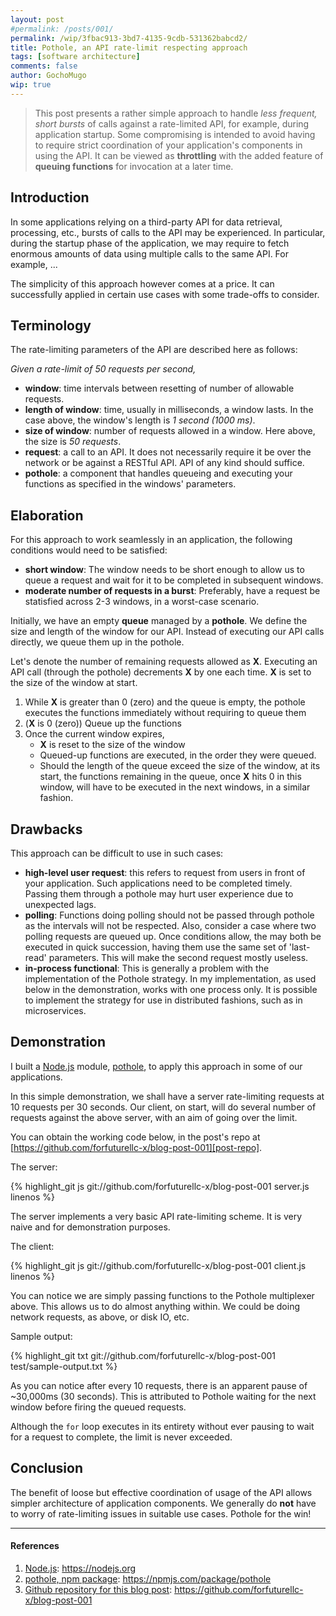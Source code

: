 ```yaml
---
layout: post
#permalink: /posts/001/
permalink: /wip/3fbac913-3bd7-4135-9cdb-531362babcd2/
title: Pothole, an API rate-limit respecting approach
tags: [software architecture]
comments: false
author: GochoMugo
wip: true
---
```


> This post presents a rather simple approach to handle *less frequent,
> short bursts* of calls against a rate-limited API, for example,
> during application startup. Some compromising is intended to avoid
> having to require strict coordination of your application's
> components in using the API. It can be viewed as **throttling** with
> the added feature of **queuing functions** for invocation at a later
> time.


## Introduction

In some applications relying on a third-party API for data retrieval,
processing, etc., bursts of calls to the API may be experienced.
In particular, during the startup phase of the application, we may
require to fetch enormous amounts of data using multiple calls to the
same API. For example, ...

The simplicity of this approach however comes at a price. It can
successfully applied in certain use cases with some trade-offs to consider.


## Terminology

The rate-limiting parameters of the API are described here as follows:

*Given a rate-limit of 50 requests per second,*

* **window**: time intervals between resetting of number of allowable requests.
* **length of window**: time, usually in milliseconds, a window lasts. In the
  case above, the window's length is *1 second (1000 ms)*.
* **size of window**: number of requests allowed in a window. Here above,
  the size is *50 requests*.
* **request**: a call to an API. It does not necessarily require it be over
  the network or be against a RESTful API. API of any kind should suffice.
* **pothole**: a component that handles queueing and executing your functions
  as specified in the windows' parameters.


## Elaboration

For this approach to work seamlessly in an application, the following
conditions would need to be satisfied:

* **short window**: The window needs to be short enough to allow us to
  queue a request and wait for it to be completed in subsequent windows.
* **moderate number of requests in a burst**: Preferably, have a request
  be statisfied across 2-3 windows, in a worst-case scenario.


Initially, we have an empty **queue** managed by a **pothole**. We
define the size and length of the window for our API. Instead of executing
our API calls directly, we queue them up in the pothole.

Let's denote the number of remaining requests allowed as **X**. Executing
an API call (through the pothole) decrements **X** by one each time.
**X** is set to the size of the window at start.

1. While **X** is greater than 0 (zero) and the queue is empty, the pothole
   executes the functions immediately without requiring to queue them
1. (**X** is 0 (zero)) Queue up the functions
1. Once the current window expires,
   * **X** is reset to the size of the window
   * Queued-up functions are executed, in the order they were queued.
   * Should the length of the queue exceed the size of the window, at its
   start, the functions remaining in the queue, once **X** hits 0 in this
   window, will have to be executed in the next windows, in a similar
   fashion.


## Drawbacks

This approach can be difficult to use in such cases:

* **high-level user request**: this refers to request from users in front
  of your application. Such applications need to be completed timely.
  Passing them through a pothole may hurt user experience due to unexpected
  lags.
* **polling**: Functions doing polling should not be passed through
  pothole as the intervals will not be respected. Also, consider a case where
  two polling requests are queued up. Once conditions allow, the may both
  be executed in quick succession, having them use the same set of
  'last-read' parameters. This will make the second request mostly useless.
* **in-process functional**: This is generally a problem with the
  implementation of the Pothole strategy. In my implementation,
  as used below in the demonstration, works with one process only.
  It is possible to implement the strategy for use in distributed
  fashions, such as in microservices.


## Demonstration

I built a [Node.js][node] module, [pothole][pothole], to apply this approach
in some of our applications.

In this simple demonstration, we shall have a server rate-limiting requests
at 10 requests per 30 seconds. Our client, on start, will do several number
of requests against the above server, with an aim of going over the limit.

You can obtain the working code below, in the post's repo at
[https://github.com/forfuturellc-x/blog-post-001][post-repo].

The server:

{% highlight_git js git://github.com/forfuturellc-x/blog-post-001 server.js linenos %}

The server implements a very basic API rate-limiting scheme. It is very
naive and for demonstration purposes.

The client:

{% highlight_git js git://github.com/forfuturellc-x/blog-post-001 client.js linenos  %}

You can notice we are simply passing functions to the Pothole
multiplexer above. This allows us to do almost anything within.
We could be doing network requests, as above, or disk IO, etc.

Sample output:

{% highlight_git txt git://github.com/forfuturellc-x/blog-post-001 test/sample-output.txt %}

As you can notice after every 10 requests, there is an apparent
pause of ~30,000ms (30 seconds). This is attributed to Pothole
waiting for the next window before firing the queued requests.

Although the `for` loop executes in its entirety without ever pausing to
wait for a request to complete, the limit is never exceeded.


## Conclusion

The benefit of loose but effective coordination of usage of the
API allows simpler architecture of application components. We
generally do **not** have to worry of rate-limiting issues in
suitable use cases. Pothole for the win!


---

#### References

1. [Node.js][node]: https://nodejs.org
1. [pothole, npm package][pothole]: https://npmjs.com/package/pothole
1. [Github repository for this blog post][post-repo]: https://github.com/forfuturellc-x/blog-post-001


[node]:https://nodejs.org
[pothole]:https://npmjs.com/package/pothole
[post-repo]:https://github.com/forfuturellc-x/blog-post-001
